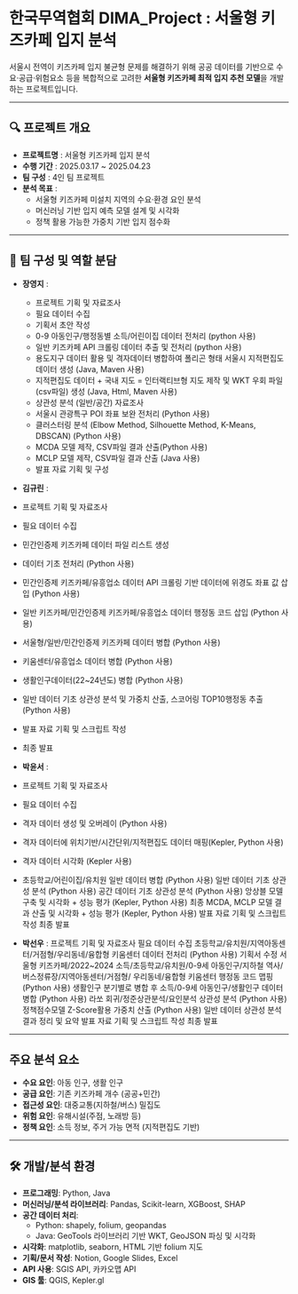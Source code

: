 # 한국무역협회 DIMA_Project : 서울형 키즈카페 입지 분석 
서울시 전역이 키즈카페 입지 불균형 문제를 해결하기 위해
공공 데이터를 기반으로 수요·공급·위험요소 등을 복합적으로 고려한
**서울형 키즈카페 최적 입지 추천 모델**을 개발하는 프로젝트입니다.

-----

## 🔍 프로젝트 개요
- **프로젝트명** : 서울형 키즈카페 입지 분석
- **수행 기간** : 2025.03.17 ~ 2025.04.23
- **팀 구성** : 4인 팀 프로젝트
- **분석 목표** :
  - 서울형 키즈카페 미설치 지역의 수요·환경 요인 분석
  - 머신러닝 기반 입지 예측 모델 설계 및 시각화
  - 정책 활용 가능한 가중치 기반 입지 점수화

-----

## 👥 팀 구성 및 역할 분담

- **장영지** : 
  - 프로젝트 기획 및 자료조사
  - 필요 데이터 수집
  - 기획서 초안 작성
  - 0-9 아동인구/행정동별 소득/어린이집 데이터 전처리 (python 사용)
  - 일반 키즈카페 API 크롤링 데이터 추출 및 전처리 (python 사용)
  - 용도지구 데이터 활용 및 격자데이터 병합하여 폴리곤 형태 서울시 지적편집도 데이터 생성 (Java, Maven 사용) 
  - 지적편집도 데이터 + 국내 지도 = 인터랙티브형 지도 제작 및 WKT 우회 파일(csv파일) 생성 (Java, Html, Maven 사용)
  - 상관성 분석 (일반/공간) 자료조사
  - 서울시 관광특구 POI 좌표 보완 전처리 (Python 사용)
  - 클러스터링 분석 (Elbow Method, Silhouette Method, K-Means, DBSCAN) (Python 사용)
  - MCDA 모델 제작, CSV파일 결과 산출(Python 사용)
  - MCLP 모델 제작, CSV파일 결과 산출 (Java 사용)
  - 발표 자료 기획 및 구성

- **김규린** :
 - 프로젝트 기획 및 자료조사
 - 필요 데이터 수집
 - 민간인증제 키즈카페 데이터 파일 리스트 생성
 - 데이터 기초 전처리 (Python 사용)
 - 민간인증제 키즈카페/유흥업소 데이터 API 크롤링 기반 데이터에 위경도 좌표 값 삽입 (Python 사용)
 - 일반 키즈카페/민간인증제 키즈카페/유흥업소 데이터 행정동 코드 삽입 (Python 사용)
 - 서울형/일반/민간인증제 키즈카페 데이터 병합 (Python 사용)
 - 키움센터/유흥업소 데이터 병합 (Python 사용)
 - 생활인구데이터(22~24년도) 병합 (Python 사용)
 - 일반 데이터 기초 상관성 분석 및 가중치 산출, 스코어링 TOP10행정동 추출 (Python 사용)
 - 발표 자료 기획 및 스크립트 작성
 - 최종 발표

- **박윤서** :
 - 프로젝트 기획 및 자료조사
 -   필요 데이터 수집
 -   격자 데이터 생성 및 오버레이 (Python 사용)
 -   격자 데이터에 위치기반/시간단위/지적편집도 데이터 매핑(Kepler, Python 사용)
 -   격자 데이터 시각화 (Kepler 사용)
 -   초등학교/어린이집/유치원 일반 데이터 병합 (Python 사용)
    일반 데이터 기초 상관성 분석 (Python 사용)
    공간 데이터 기초 상관성 분석 (Python 사용)
    앙상블 모델 구축 및 시각화 + 성능 평가 (Kepler, Python 사용)
    최종 MCDA, MCLP 모델 결과 산출 및 시각화 + 성능 평가 (Kepler, Python 사용)
    발표 자료 기획 및 스크립트 작성
    최종 발표

- **박선우** :
    프로젝트 기획 및 자료조사
    필요 데이터 수집
    초등학교/유치원/지역아동센터/거점형/우리동네/융합형 키움센터 데이터 전처리 (Python 사용)
    기획서 수정
    서울형 키즈카페/2022~2024 소득/초등학교/유치원/0-9세 아동인구/지하철 역사/버스정류장/지역아동센터/거점형/
    우리동네/융합형 키움센터 행정동 코드 맵핑 (Python 사용)
    생활인구 분기별로 병합 후 소득/0-9세 아동인구/생활인구 데이터 병합 (Python 사용)
    라쏘 회귀/정준상관분석/요인분석 상관성 분석 (Python 사용)
    정책점수모델 Z-Score활용 가중치 산출 (Python 사용)
    일반 데이터 상관성 분석 결과 정리 및 요약
    발표 자료 기획 및 스크립트 작성
    최종 발표

-----

## 주요 분석 요소
- **수요 요인**: 아동 인구, 생활 인구
- **공급 요인**: 기존 키즈카페 개수 (공공+민간)
- **접근성 요인**: 대중교통(지하철/버스) 밀집도
- **위험 요인**: 유해시설(주점, 노래방 등)
- **정책 요인**: 소득 정보, 주거 가능 면적 (지적편집도 기반)

-----

## 🛠️ 개발/분석 환경
- **프로그래밍**: Python, Java
- **머신러닝/분석 라이브러리**: Pandas, Scikit-learn, XGBoost, SHAP
- **공간 데이터 처리**:
  - Python: shapely, folium, geopandas
  - Java: GeoTools 라이브러리 기반 WKT, GeoJSON 파싱 및 시각화
- **시각화**: matplotlib, seaborn, HTML 기반 folium 지도
- **기획/문서 작성**: Notion, Google Slides, Excel
- **API 사용**: SGIS API, 카카오맵 API
- **GIS 툴**: QGIS, Kepler.gl


